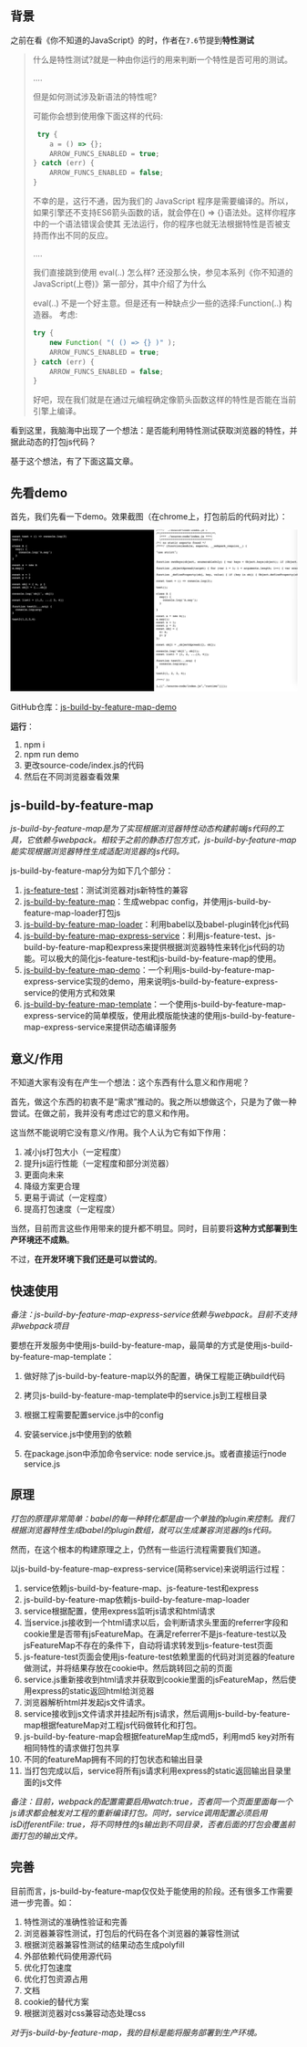 
## 背景

之前在看《你不知道的JavaScript》的时，作者在`7.6`节提到**特性测试**

> 什么是特性测试?就是一种由你运行的用来判断一个特性是否可用的测试。 
>
> ....
>
> 但是如何测试涉及新语法的特性呢?
>
> 可能你会想到使用像下面这样的代码:
>
> ```javascript
>  try {
>     a = () => {};
>     ARROW_FUNCS_ENABLED = true;
> } catch (err) {
>     ARROW_FUNCS_ENABLED = false;
> }
> ```
>
> 不幸的是，这行不通，因为我们的 JavaScript 程序是需要编译的。所以，如果引擎还不支持ES6箭头函数的话，就会停在() => {}语法处。这样你程序中的一个语法错误会使其 无法运行，你的程序也就无法根据特性是否被支持而作出不同的反应。 
>
> ....
>
> 我们直接跳到使用 eval(..) 怎么样?
> 还没那么快，参见本系列《你不知道的 JavaScript(上卷)》第一部分，其中介绍了为什么 
>
> eval(..) 不是一个好主意。但是还有一种缺点少一些的选择:Function(..) 构造器。 考虑: 
>
> ```javascript
> try {
>     new Function( "( () => {} )" );
>     ARROW_FUNCS_ENABLED = true;
> } catch (err) {
>     ARROW_FUNCS_ENABLED = false;
> }
> ```
>
> 好吧，现在我们就是在通过元编程确定像箭头函数这样的特性是否能在当前引擎上编译。 

看到这里，我脑海中出现了一个想法：是否能利用特性测试获取浏览器的特性，并据此动态的打包js代码？

基于这个想法，有了下面这篇文章。



## 先看demo

首先，我们先看一下demo。效果截图（在chrome上，打包前后的代码对比）：

![demo](./file/demo.png)

GitHub仓库：[js-build-by-feature-map-demo](https://github.com/ganshuai/js-build-by-feature-map-demo.git)

**运行**：

1. npm i
2. npm run demo
3. 更改source-code/index.js的代码
4. 然后在不同浏览器查看效果



## js-build-by-feature-map

*js-build-by-feature-map是为了实现根据浏览器特性动态构建前端js代码的工具，它依赖与webpack。相较于之前的静态打包方式，js-build-by-feature-map能实现根据浏览器特性生成适配浏览器的js代码。*

js-build-by-feature-map分为如下几个部分：

1. [js-feature-test](https://github.com/ganshuai/js-feature-test.git)：测试浏览器对js新特性的兼容
2. [js-build-by-feature-map](https://github.com/ganshuai/js-build-by-feature-map.git)：生成webpac config，并使用js-build-by-feature-map-loader打包js
3. [js-build-by-feature-map-loader](https://github.com/ganshuai/js-build-by-feature-map-loader.git)：利用babel以及babel-plugin转化js代码
4. [js-build-by-feature-map-express-service](https://github.com/ganshuai/js-build-by-feature-map-express-service.git)：利用js-feature-test、js-build-by-feature-map和express来提供根据浏览器特性来转化js代码的功能。可以极大的简化js-feature-test和js-build-by-feature-map的使用。
5. [js-build-by-feature-map-demo](https://github.com/ganshuai/js-build-by-feature-map-demo.git)：一个利用js-build-by-feature-map-express-service实现的demo，用来说明js-build-by-feature-express-service的使用方式和效果
6. [js-build-by-feature-map-template](https://github.com/ganshuai/js-build-by-feature-map-template.git)：一个使用js-build-by-feature-map-express-service的简单模版，使用此模版能快速的使用js-build-by-feature-map-express-service来提供动态编译服务



## 意义/作用

不知道大家有没有在产生一个想法：这个东西有什么意义和作用呢？

首先，做这个东西的初衷不是“需求”推动的。我之所以想做这个，只是为了做一种尝试。在做之前，我并没有考虑过它的意义和作用。

这当然不能说明它没有意义/作用。我个人认为它有如下作用：

1. 减小js打包大小（一定程度）
2. 提升js运行性能（一定程度和部分浏览器）
3. 更面向未来
4. 降级方案更合理
5. 更易于调试（一定程度）
6. 提高打包速度（一定程度）

当然，目前而言这些作用带来的提升都不明显。同时，目前要将**这种方式部署到生产环境还不成熟**。

不过，**在开发环境下我们还是可以尝试的**。



## 快速使用

*备注：js-build-by-feature-map-express-service依赖与webpack。目前不支持非webpack项目*

要想在开发服务中使用js-build-by-feature-map，最简单的方式是使用js-build-by-feature-map-template：

1. 做好除了js-build-by-feature-map以外的配置，确保工程能正确build代码

2. 拷贝js-build-by-feature-map-template中的service.js到工程根目录

3. 根据工程需要配置service.js中的config

4. 安装service.js中使用到的依赖

5. 在package.json中添加命令service: node service.js。或者直接运行node service.js



## 原理

*打包的原理非常简单：babel的每一种转化都是由一个单独的plugin来控制。我们根据浏览器特性生成babel的plugin数组，就可以生成兼容浏览器的js代码。*

然而，在这个根本的构建原理之上，仍然有一些运行流程需要我们知道。

以js-build-by-feature-map-express-service(简称service)来说明运行过程：

1. service依赖js-build-by-feature-map、js-feature-test和express
2. js-build-by-feature-map依赖js-build-by-feature-map-loader
3. service根据配置，使用express监听js请求和html请求
4. 当service.js接收到一个html请求以后，会判断请求头里面的referrer字段和cookie里是否带有jsFeatureMap。在满足referrer不是js-feature-test以及jsFeatureMap不存在的条件下，自动将请求转发到js-feature-test页面
5. js-feature-test页面会使用js-feature-test依赖里面的代码对浏览器的feature做测试，并将结果存放在cookie中。然后跳转回之前的页面
6. service.js重新接收到html请求并获取到cookie里面的jsFeatureMap，然后使用express的static返回html给浏览器
7. 浏览器解析html并发起js文件请求。
8. service接收到js文件请求并挂起所有js请求，然后调用js-build-by-feature-map根据featureMap对工程js代码做转化和打包。
9. js-build-by-feature-map会根据featureMap生成md5，利用md5 key对所有相同特性的请求做打包共享
10. 不同的featureMap拥有不同的打包状态和输出目录
11. 当打包完成以后，service将所有js请求利用express的static返回输出目录里面的js文件

*备注：目前，webpack的配置需要启用watch:true，否者同一个页面里面每一个js请求都会触发对工程的重新编译打包。同时，service调用配置必须启用isDifferentFile: true，将不同特性的js输出到不同目录，否者后面的打包会覆盖前面打包的输出文件。*



## 完善

目前而言，js-build-by-feature-map仅仅处于能使用的阶段。还有很多工作需要进一步完善。如：

1. 特性测试的准确性验证和完善
2. 浏览器兼容性测试，打包后的代码在各个浏览器的兼容性测试
3. 根据浏览器兼容性测试的结果动态生成polyfill
4. 外部依赖代码使用源代码
5. 优化打包速度
6. 优化打包资源占用
7. 文档
8. cookie的替代方案
9. 根据浏览器对css兼容动态处理css



*对于js-build-by-feature-map，我的目标是能将服务部署到生产环境。*